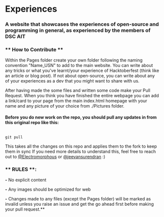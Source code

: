 # Experiences
### A website that showcases the experiences of open-source and programming in general, as experienced by the members of DSC AIT


### ** How to Contribute **

Within the Pages folder create your own folder following the naming convention "Name_USN" to add to the main website. You can write about any tricks or what you've learnt/your experience of Hacktoberfest (think like an article or blog post). If not about open-source, you can write about any of your experiences as a dev that you might want to share with us.

After having made the some files and written some code make your Pull Request. When you think you have finished the entire webpage you can add a link/card to your page from the main index.html homepage with your name and any picture of your choice from ./Pictures folder.


#### Before you do new work on the repo, you should pull any updates in from this original repo like this:

```

git pull

```

This takes all the changes on this repo and applies them to the fork to keep them in sync
If you need more details to understand this, feel free to reach out to [@Electromorphous](https://twitter.com/Electromorphous) or [@jeevansurendran](https://twitter.com/jeevansurendran)  :)

### ** RULES **: 

**-** No explicit content

**-** Any images should be optimized for web

**-** Changes made to any files (except the Pages folder) will be marked as invalid unless you raise an issue and get the go ahead first before making your pull request.**

